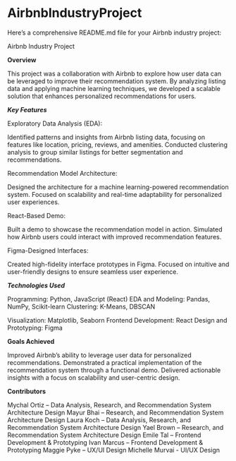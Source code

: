 # AirbnbIndustryProject

Here’s a comprehensive README.md file for your Airbnb industry project:

Airbnb Industry Project

**Overview**

This project was a collaboration with Airbnb to explore how user data can be leveraged to improve their recommendation system. By analyzing listing data and applying machine learning techniques, we developed a scalable solution that enhances personalized recommendations for users.

***Key Features***

Exploratory Data Analysis (EDA):

Identified patterns and insights from Airbnb listing data, focusing on features like location, pricing, reviews, and amenities.
Conducted clustering analysis to group similar listings for better segmentation and recommendations.

Recommendation Model Architecture:

Designed the architecture for a machine learning-powered recommendation system.
Focused on scalability and real-time adaptability for personalized user experiences.

React-Based Demo:

Built a demo to showcase the recommendation model in action.
Simulated how Airbnb users could interact with improved recommendation features.

Figma-Designed Interfaces:

Created high-fidelity interface prototypes in Figma.
Focused on intuitive and user-friendly designs to ensure seamless user experience.

***Technologies Used***

Programming: Python, JavaScript (React)
EDA and Modeling: Pandas, NumPy, Scikit-learn
Clustering: K-Means, DBSCAN

Visualization: Matplotlib, Seaborn
Frontend Development: React
Design and Prototyping: Figma

**Goals Achieved**

Improved Airbnb’s ability to leverage user data for personalized recommendations.
Demonstrated a practical implementation of the recommendation system through a functional demo.
Delivered actionable insights with a focus on scalability and user-centric design.

**Contributors**

Mychal Ortiz – Data Analysis, Research, and Recommendation System Architecture Design
Mayur Bhai – Research, and Recommendation System Architecture Design
Laura Koch – Data Analysis, Research, and Recommendation System Architecture Design
Yael Brown – Research, and Recommendation System Architecture Design
Emile Tal – Frontend Development & Prototyping
Ivan Marcus – Frontend Development & Prototyping
Maggie Pyke – UX/UI Design
Michelle Murvai - UI/UX Design


